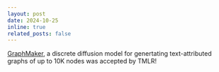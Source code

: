 ```yaml
---
layout: post
date: 2024-10-25
inline: true
related_posts: false
---
```


[GraphMaker](https://arxiv.org/abs/2310.13833), a discrete diffusion model for genertating text-attributed graphs of up to 10K nodes was accepted by TMLR!
